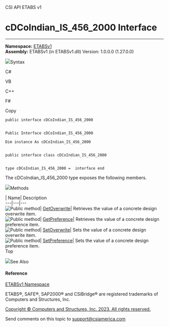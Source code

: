 ﻿

CSI API ETABS v1

# cDCoIndian_IS_456_2000 Interface  
  
---  
  
**Namespace:** [ETABSv1](2780f1b8-2033-5289-2298-1cdb2a7508d9.htm)  
**Assembly:** ETABSv1 (in ETABSv1.dll) Version: 1.0.0.0 (1.27.0.0)

![](../icons/SectionExpanded.png)Syntax

C#

VB

C++

F#

Copy

    
    
    public interface cDCoIndian_IS_456_2000
    
    
    Public Interface cDCoIndian_IS_456_2000
    
    Dim instance As cDCoIndian_IS_456_2000
    
    
    public interface class cDCoIndian_IS_456_2000
    
    
    type cDCoIndian_IS_456_2000 =  interface end

The cDCoIndian_IS_456_2000 type exposes the following members.

![](../icons/SectionExpanded.png)Methods

| Name| Description  
---|---|---  
![Public method](../icons/pubmethod.gif)|
[GetOverwrite](0e8dca2e-3975-c145-b3ba-e75cc0477152.htm)|  Retrieves the value
of a concrete design overwrite item.  
![Public method](../icons/pubmethod.gif)|
[GetPreference](835c9622-2498-30e6-d876-c9a11208e212.htm)|  Retrieves the
value of a concrete design preference item.  
![Public method](../icons/pubmethod.gif)|
[SetOverwrite](5eda798f-8e0b-5251-d757-bb71e3d2baf2.htm)|  Sets the value of a
concrete design overwrite item.  
![Public method](../icons/pubmethod.gif)|
[SetPreference](7e106a1a-fae2-864c-9e98-da5c31ad4fee.htm)|  Sets the value of
a concrete design preference item.  
Top

![](../icons/SectionExpanded.png)See Also

#### Reference

[ETABSv1 Namespace](2780f1b8-2033-5289-2298-1cdb2a7508d9.htm)

ETABS®, SAFE®, SAP2000® and CSiBridge® are registered trademarks of Computers
and Structures, Inc.  

[Copyright © Computers and Structures, Inc. 2023. All rights
reserved.](http://www.csiamerica.com)

Send comments on this topic to
[support@csiamerica.com](mailto:support%40csiamerica.com?Subject=CSI%20API%20ETABS%20v1)

